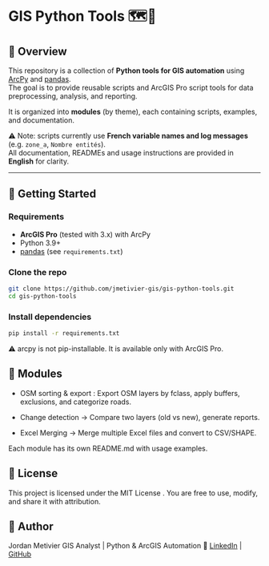 # GIS Python Tools 🗺️🐍

## 📌 Overview
This repository is a collection of **Python tools for GIS automation** using  
[ArcPy](https://pro.arcgis.com/en/pro-app/arcpy/) and [pandas](https://pandas.pydata.org/).  
The goal is to provide reusable scripts and ArcGIS Pro script tools for data preprocessing, analysis, and reporting.  

It is organized into **modules** (by theme), each containing scripts, examples, and documentation.  

⚠️ Note: scripts currently use **French variable names and log messages** (e.g. `zone_a`, `Nombre entités`).  
All documentation, READMEs and usage instructions are provided in **English** for clarity.

---

## 🚀 Getting Started

### Requirements
- **ArcGIS Pro** (tested with 3.x) with ArcPy
- Python 3.9+  
- [pandas](https://pandas.pydata.org/) (see `requirements.txt`)

### Clone the repo
```bash
git clone https://github.com/jmetivier-gis/gis-python-tools.git
cd gis-python-tools
```

### Install dependencies
```bash
pip install -r requirements.txt
```
⚠️ arcpy is not pip-installable. It is available only with ArcGIS Pro.

## 🔧 Modules

- OSM sorting & export : Export OSM layers by fclass, apply buffers, exclusions, and categorize roads.

- Change detection → Compare two layers (old vs new), generate reports.

- Excel Merging → Merge multiple Excel files and convert to CSV/SHAPE.

Each module has its own README.md with usage examples.

## 📜 License

This project is licensed under the MIT License
.
You are free to use, modify, and share it with attribution.

## 👤 Author

Jordan Metivier
GIS Analyst | Python & ArcGIS Automation
🔗 [LinkedIn](https://www.linkedin.com/in/jordan-m-52b404a5/)
 | [GitHub](https://github.com/jmetivier-gis/)
